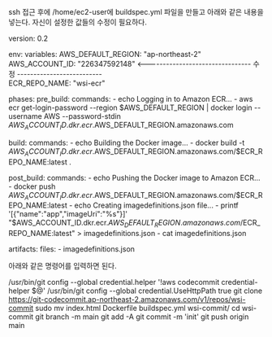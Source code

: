 ssh 접근 후에 /home/ec2-user에 buildspec.yml 파일을 만들고 아래와 같은 내용을 넣는다.
자신이 설정한 값들의 수정이 필요하다.

version: 0.2

env:
  variables:
    AWS_DEFAULT_REGION: "ap-northeast-2"
    AWS_ACCOUNT_ID: "226347592148" <-------------------------------- 수정 --------------------------                      
    ECR_REPO_NAME: "wsi-ecr"

phases:
  pre_build:
    commands:
      - echo Logging in to Amazon ECR...
      - aws ecr get-login-password --region $AWS_DEFAULT_REGION | docker login --username AWS --password-stdin $AWS_ACCOUNT_ID.dkr.ecr.$AWS_DEFAULT_REGION.amazonaws.com

  build:
    commands:
      - echo Building the Docker image...
      - docker build -t $AWS_ACCOUNT_ID.dkr.ecr.$AWS_DEFAULT_REGION.amazonaws.com/$ECR_REPO_NAME:latest .

  post_build:
    commands:
      - echo Pushing the Docker image to Amazon ECR...
      - docker push $AWS_ACCOUNT_ID.dkr.ecr.$AWS_DEFAULT_REGION.amazonaws.com/$ECR_REPO_NAME:latest
      - echo Creating imagedefinitions.json file...
      - printf '[{"name":"app","imageUri":"%s"}]' "$AWS_ACCOUNT_ID.dkr.ecr.$AWS_DEFAULT_REGION.amazonaws.com/$ECR_REPO_NAME:latest" > imagedefinitions.json
      - cat imagedefinitions.json 

artifacts:
  files:
    - imagedefinitions.json

아래와 같은 명령어를 입력하면 된다. 

/usr/bin/git config --global credential.helper '!aws codecommit credential-helper $@'
/usr/bin/git config --global credential.UseHttpPath true
git clone https://git-codecommit.ap-northeast-2.amazonaws.com/v1/repos/wsi-commit
sudo mv index.html Dockerfile buildspec.yml wsi-commit/ 
cd wsi-commit 
git branch -m main
git add -A
git commit -m 'init'
git push origin main